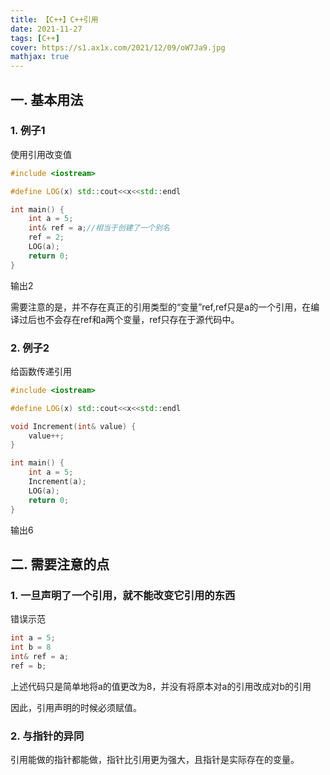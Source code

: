 ```yaml
---
title: 【C++】C++引用
date: 2021-11-27
tags: [C++]
cover: https://s1.ax1x.com/2021/12/09/oW7Ja9.jpg
mathjax: true
---
```


## 一. 基本用法

### 1. 例子1

使用引用改变值

```c++
#include <iostream>

#define LOG(x) std::cout<<x<<std::endl

int main() {
    int a = 5;
    int& ref = a;//相当于创建了一个别名
    ref = 2;
    LOG(a);
    return 0;
}
```

输出2

需要注意的是，并不存在真正的引用类型的“变量”ref,ref只是a的一个引用，在编译过后也不会存在ref和a两个变量，ref只存在于源代码中。

### 2. 例子2

给函数传递引用

```c++
#include <iostream>

#define LOG(x) std::cout<<x<<std::endl

void Increment(int& value) {
    value++;
}

int main() {
    int a = 5;
    Increment(a);
    LOG(a);
    return 0;
}
```

输出6

## 二. 需要注意的点

### 1.  一旦声明了一个引用，就不能改变它引用的东西

错误示范

```c++
int a = 5;
int b = 8
int& ref = a;
ref = b;
```

上述代码只是简单地将a的值更改为8，并没有将原本对a的引用改成对b的引用

因此，引用声明的时候必须赋值。

### 2. 与指针的异同
引用能做的指针都能做，指针比引用更为强大，且指针是实际存在的变量。